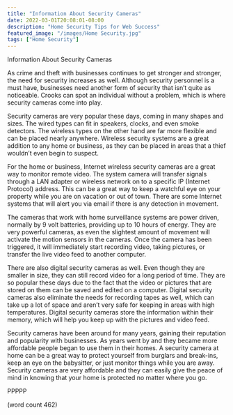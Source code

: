 ```yaml
---
title: "Information About Security Cameras"
date: 2022-03-01T20:08:01-08:00
description: "Home Security Tips for Web Success"
featured_image: "/images/Home Security.jpg"
tags: ["Home Security"]
---
```


Information About Security Cameras

As crime and theft with businesses continues to get stronger and stronger, the need for security increases as well.  Although security personnel is a must have, businesses need another form of security that isn’t quite as noticeable.  Crooks can spot an individual without a problem, which is where security cameras come into play.  

Security cameras are very popular these days, coming in many shapes and sizes.  The wired types can fit in speakers, clocks, and even smoke detectors.  The wireless types on the other hand are far more flexible and can be placed nearly anywhere.  Wireless security systems are a great addition to any home or business, as they can be placed in areas that a thief wouldn’t even begin to suspect.

For the home or business, Internet wireless security cameras are a great way to monitor remote video.  The system camera will transfer signals through a LAN adapter or wireless network on to a specific IP (Internet Protocol) address.  This can be a great way to keep a watchful eye on your property while you are on vacation or out of town.  There are some Internet systems that will alert you via email if there is any detection in movement.

The cameras that work with home surveillance systems are power driven, normally by 9 volt batteries, providing up to 10 hours of energy.  They are very powerful cameras, as even the slightest amount of movement will activate the motion sensors in the cameras.  Once the camera has been triggered, it will immediately start recording video, taking pictures, or transfer the live video feed to another computer.

There are also digital security cameras as well.  Even though they are smaller in size, they can still record video for a long period of time.  They are so popular these days due to the fact that the video or pictures that are stored on them can be saved and edited on a computer.  Digital security cameras also eliminate the needs for recording tapes as well, which can take up a lot of space and aren’t very safe for keeping in areas with high temperatures.  Digital security cameras store the information within their memory, which will help you keep up with the pictures and video feed.

Security cameras have been around for many years, gaining their reputation and popularity with businesses.  As years went by and they became more affordable people began to use them in their homes.  A security camera at home can be a great way to protect yourself from burglars and break-ins, keep an eye on the babysitter, or just monitor things while you are away.  Security cameras are very affordable and they can easily give the peace of mind in knowing that your home is protected no matter where you go.

PPPPP

(word count 462)
